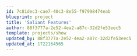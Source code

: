 ```yaml
---
id: 7c81dec3-cae7-40c3-8e55-f97998474eab
blueprint: project
title: 'Saliant Features'
author: 88f3777a-2e52-4ea2-a87c-32d2fe53eec5
template: projects/show
updated_by: 88f3777a-2e52-4ea2-a87c-32d2fe53eec5
updated_at: 1722164565
---
```

